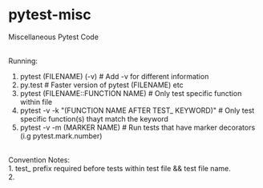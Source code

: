# pytest-misc
Miscellaneous Pytest Code<br><br>

Running:<br>
1. pytest (FILENAME) (-v)           # Add -v for different information<br>
2. py.test          # Faster version of pytest (FILENAME) etc<br>
3. pytest (FILENAME::FUNCTION NAME)             # Only test specific function within file<br>
4. pytest -v -k "(FUNCTION NAME AFTER TEST_ KEYWORD)"           # Only test specific function(s) thayt match the keyword<br>
5. pytest -v -m (MARKER NAME)           # Run tests that have marker decorators (i.g pytest.mark.number)<br>

<br>
Convention Notes:<br>
1. test_ prefix required before tests within test file && test file name.<br>
2.